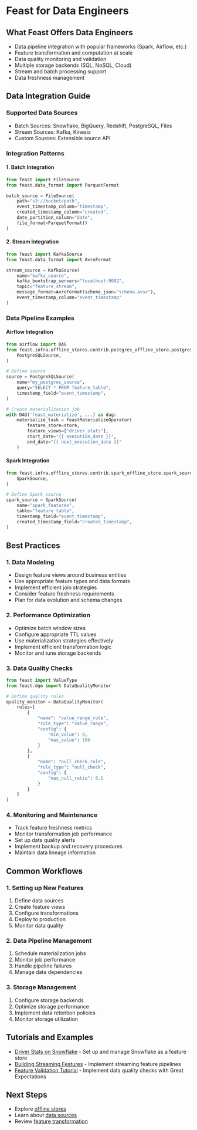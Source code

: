 # Feast for Data Engineers

## What Feast Offers Data Engineers
- Data pipeline integration with popular frameworks (Spark, Airflow, etc.)
- Feature transformation and computation at scale
- Data quality monitoring and validation
- Multiple storage backends (SQL, NoSQL, Cloud)
- Stream and batch processing support
- Data freshness management

## Data Integration Guide

### Supported Data Sources
- Batch Sources: Snowflake, BigQuery, Redshift, PostgreSQL, Files
- Stream Sources: Kafka, Kinesis
- Custom Sources: Extensible source API

### Integration Patterns

#### 1. Batch Integration
```python
from feast import FileSource
from feast.data_format import ParquetFormat

batch_source = FileSource(
    path="s3://bucket/path",
    event_timestamp_column="timestamp",
    created_timestamp_column="created",
    date_partition_column="date",
    file_format=ParquetFormat()
)
```

#### 2. Stream Integration
```python
from feast import KafkaSource
from feast.data_format import AvroFormat

stream_source = KafkaSource(
    name="kafka_source",
    kafka_bootstrap_servers="localhost:9092",
    topic="feature_stream",
    message_format=AvroFormat(schema_json="schema.avsc"),
    event_timestamp_column="event_timestamp"
)
```

### Data Pipeline Examples

#### Airflow Integration
```python
from airflow import DAG
from feast.infra.offline_stores.contrib.postgres_offline_store.postgres_source import (
    PostgreSQLSource,
)

# Define source
source = PostgreSQLSource(
    name="my_postgres_source",
    query="SELECT * FROM feature_table",
    timestamp_field="event_timestamp",
)

# Create materialization job
with DAG('feast_materialize', ...) as dag:
    materialize_task = FeastMaterializeOperator(
        feature_store=store,
        feature_views=["driver_stats"],
        start_date="{{ execution_date }}",
        end_date="{{ next_execution_date }}"
    )
```

#### Spark Integration
```python
from feast.infra.offline_stores.contrib.spark_offline_store.spark_source import (
    SparkSource,
)

# Define Spark source
spark_source = SparkSource(
    name="spark_features",
    table="feature_table",
    timestamp_field="event_timestamp",
    created_timestamp_field="created_timestamp",
)
```

## Best Practices

### 1. Data Modeling
- Design feature views around business entities
- Use appropriate feature types and data formats
- Implement efficient join strategies
- Consider feature freshness requirements
- Plan for data evolution and schema changes

### 2. Performance Optimization
- Optimize batch window sizes
- Configure appropriate TTL values
- Use materialization strategies effectively
- Implement efficient transformation logic
- Monitor and tune storage backends

### 3. Data Quality Checks
```python
from feast import ValueType
from feast.dqm import DataQualityMonitor

# Define quality rules
quality_monitor = DataQualityMonitor(
    rules=[
        {
            "name": "value_range_rule",
            "rule_type": "value_range",
            "config": {
                "min_value": 0,
                "max_value": 100
            }
        },
        {
            "name": "null_check_rule",
            "rule_type": "null_check",
            "config": {
                "max_null_ratio": 0.1
            }
        }
    ]
)
```

### 4. Monitoring and Maintenance
- Track feature freshness metrics
- Monitor transformation job performance
- Set up data quality alerts
- Implement backup and recovery procedures
- Maintain data lineage information

## Common Workflows

### 1. Setting up New Features
1. Define data sources
2. Create feature views
3. Configure transformations
4. Deploy to production
5. Monitor data quality

### 2. Data Pipeline Management
1. Schedule materialization jobs
2. Monitor job performance
3. Handle pipeline failures
4. Manage data dependencies

### 3. Storage Management
1. Configure storage backends
2. Optimize storage performance
3. Implement data retention policies
4. Monitor storage utilization

## Tutorials and Examples
- [Driver Stats on Snowflake](../tutorials/tutorials-overview/driver-stats-on-snowflake.md) - Set up and manage Snowflake as a feature store
- [Building Streaming Features](../tutorials/building-streaming-features.md) - Implement streaming feature pipelines
- [Feature Validation Tutorial](../tutorials/validating-historical-features.md) - Implement data quality checks with Great Expectations

## Next Steps
- Explore [offline stores](../reference/offline-stores/README.md)
- Learn about [data sources](../reference/data-sources/README.md)
- Review [feature transformation](../getting-started/architecture/feature-transformation.md)
